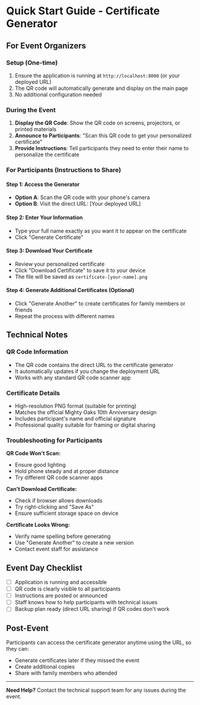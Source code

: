 # Quick Start Guide - Certificate Generator

## For Event Organizers

### Setup (One-time)
1. Ensure the application is running at `http://localhost:8000` (or your deployed URL)
2. The QR code will automatically generate and display on the main page
3. No additional configuration needed

### During the Event
1. **Display the QR Code**: Show the QR code on screens, projectors, or printed materials
2. **Announce to Participants**: "Scan this QR code to get your personalized certificate"
3. **Provide Instructions**: Tell participants they need to enter their name to personalize the certificate

### For Participants (Instructions to Share)

#### Step 1: Access the Generator
- **Option A**: Scan the QR code with your phone's camera
- **Option B**: Visit the direct URL: [Your deployed URL]

#### Step 2: Enter Your Information
- Type your full name exactly as you want it to appear on the certificate
- Click "Generate Certificate"

#### Step 3: Download Your Certificate
- Review your personalized certificate
- Click "Download Certificate" to save it to your device
- The file will be saved as `certificate-[your-name].png`

#### Step 4: Generate Additional Certificates (Optional)
- Click "Generate Another" to create certificates for family members or friends
- Repeat the process with different names

## Technical Notes

### QR Code Information
- The QR code contains the direct URL to the certificate generator
- It automatically updates if you change the deployment URL
- Works with any standard QR code scanner app

### Certificate Details
- High-resolution PNG format (suitable for printing)
- Matches the official Mighty Oaks 10th Anniversary design
- Includes participant's name and official signature
- Professional quality suitable for framing or digital sharing

### Troubleshooting for Participants

**QR Code Won't Scan:**
- Ensure good lighting
- Hold phone steady and at proper distance
- Try different QR code scanner apps

**Can't Download Certificate:**
- Check if browser allows downloads
- Try right-clicking and "Save As"
- Ensure sufficient storage space on device

**Certificate Looks Wrong:**
- Verify name spelling before generating
- Use "Generate Another" to create a new version
- Contact event staff for assistance

## Event Day Checklist

- [ ] Application is running and accessible
- [ ] QR code is clearly visible to all participants
- [ ] Instructions are posted or announced
- [ ] Staff knows how to help participants with technical issues
- [ ] Backup plan ready (direct URL sharing) if QR codes don't work

## Post-Event

Participants can access the certificate generator anytime using the URL, so they can:
- Generate certificates later if they missed the event
- Create additional copies
- Share with family members who attended

---

**Need Help?** Contact the technical support team for any issues during the event.
